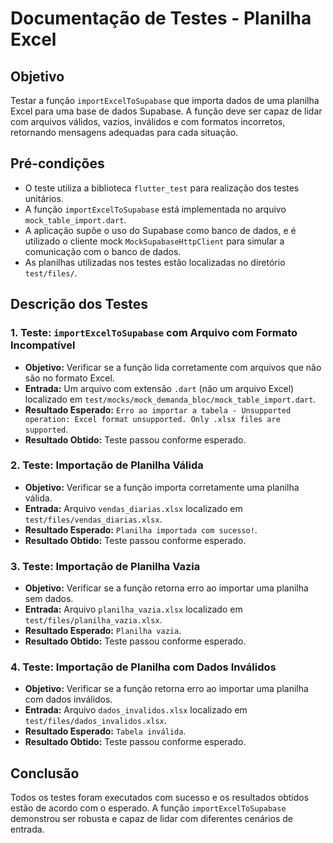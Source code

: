 # Documentação de Testes - Planilha Excel

## Objetivo
Testar a função `importExcelToSupabase` que importa dados de uma planilha Excel para uma base de dados Supabase. A função deve ser capaz de lidar com arquivos válidos, vazios, inválidos e com formatos incorretos, retornando mensagens adequadas para cada situação.

## Pré-condições
- O teste utiliza a biblioteca `flutter_test` para realização dos testes unitários.
- A função `importExcelToSupabase` está implementada no arquivo `mock_table_import.dart`.
- A aplicação supõe o uso do Supabase como banco de dados, e é utilizado o cliente mock `MockSupabaseHttpClient` para simular a comunicação com o banco de dados.
- As planilhas utilizadas nos testes estão localizadas no diretório `test/files/`.

## Descrição dos Testes

### 1. Teste: `importExcelToSupabase` com Arquivo com Formato Incompatível
- **Objetivo:** Verificar se a função lida corretamente com arquivos que não são no formato Excel.
- **Entrada:** Um arquivo com extensão `.dart` (não um arquivo Excel) localizado em `test/mocks/mock_demanda_bloc/mock_table_import.dart`.
- **Resultado Esperado:** `Erro ao importar a tabela - Unsupported operation: Excel format unsupported. Only .xlsx files are supported`.
- **Resultado Obtido:** Teste passou conforme esperado.

### 2. Teste: Importação de Planilha Válida
- **Objetivo:** Verificar se a função importa corretamente uma planilha válida.
- **Entrada:** Arquivo `vendas_diarias.xlsx` localizado em `test/files/vendas_diarias.xlsx`.
- **Resultado Esperado:** `Planilha importada com sucesso!`.
- **Resultado Obtido:** Teste passou conforme esperado.

### 3. Teste: Importação de Planilha Vazia
- **Objetivo:** Verificar se a função retorna erro ao importar uma planilha sem dados.
- **Entrada:** Arquivo `planilha_vazia.xlsx` localizado em `test/files/planilha_vazia.xlsx`.
- **Resultado Esperado:** `Planilha vazia`.
- **Resultado Obtido:** Teste passou conforme esperado.

### 4. Teste: Importação de Planilha com Dados Inválidos
- **Objetivo:** Verificar se a função retorna erro ao importar uma planilha com dados inválidos.
- **Entrada:** Arquivo `dados_invalidos.xlsx` localizado em `test/files/dados_invalidos.xlsx`.
- **Resultado Esperado:** `Tabela inválida`.
- **Resultado Obtido:** Teste passou conforme esperado.

## Conclusão
Todos os testes foram executados com sucesso e os resultados obtidos estão de acordo com o esperado. A função `importExcelToSupabase` demonstrou ser robusta e capaz de lidar com diferentes cenários de entrada.
